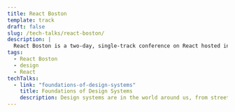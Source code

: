 ```yaml
---
title: React Boston
template: track
draft: false
slug: /tech-talks/react-boston/
description: |
  React Boston is a two-day, single-track conference on React hosted in Boston's Back Bay neighborhood and organized in collaboration with Wayfair Tech and the community ReactJS Boston Meetup. We're excited to welcome developers of all backgrounds, skill sets, and experience levels to join us for a weekend of high-quality content and great conversations with others in the developer community.
tags:
  - React Boston
  - design
  - React
techTalks: 
  - link: "foundations-of-design-systems"
    title: Foundations of Design Systems
    description: Design systems are in the world around us, from street signs to the layouts of grocery stores, and our products are no exception. In this talk we'll delve into the world of Design Systems and learn what they are and what it takes to build one
---
```

